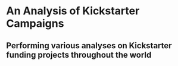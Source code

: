 # An Analysis of Kickstarter Campaigns
Performing various analyses on Kickstarter funding projects throughout the world
---

